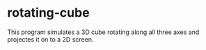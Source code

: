 # rotating-cube

This program simulates a 3D cube rotating along all three axes and projectes it on to a 2D screen. 
